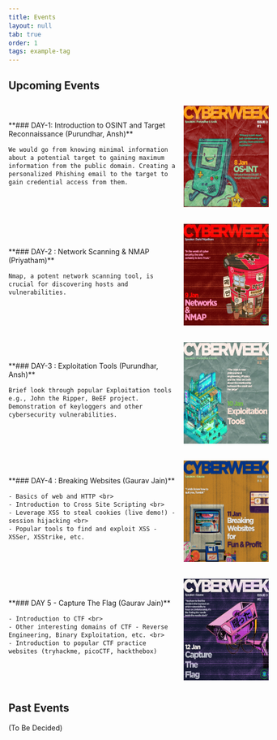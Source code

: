 ```yaml
---
title: Events
layout: null
tab: true
order: 1
tags: example-tag
---
```


## Upcoming Events

<div style="display: flex; align-items: center; margin-bottom: 10px;">
  <div style="flex: 2;">
    **### DAY-1: Introduction to OSINT and Target Reconnaissance (Purundhar, Ansh)**<br>

    We would go from knowing minimal information about a potential target to gaining maximum information from the public domain. Creating a personalized Phishing email to the target to gain credential access from them.
  </div>
  <div style="flex: 1; text-align: center;">
    <img src="assets/images/os-init 8jan.jpeg" alt="OSINT" height="200" width="200" style="margin: 10px;"/>
  </div>
</div>

<div style="display: flex; align-items: center; margin-bottom: 10px;">
  <div style="flex: 2;">
    **### DAY-2 : Network Scanning & NMAP (Priyatham)**<br>

    Nmap, a potent network scanning tool, is crucial for discovering hosts and vulnerabilities.
  </div>
  <div style="flex: 1; text-align: center;">
    <img src="assets/images/network.jpeg" alt="Network Scanning" height="200" width="200" style="margin: 10px;"/>
  </div>
</div>

<div style="display: flex; align-items: center; margin-bottom: 10px;">
  <div style="flex: 2;">
    **### DAY-3 : Exploitation Tools (Purundhar, Ansh)** <br>

    Brief look through popular Exploitation tools e.g., John the Ripper, BeEF project. Demonstration of keyloggers and other cybersecurity vulnerabilities.
  </div>
  <div style="flex: 1; text-align: center;">
    <img src="assets/images/exploitation.jpeg" alt="Exploitation Tools" height="200" width="200" style="margin: 10px;"/>
  </div>
</div>

<div style="display: flex; align-items: center; margin-bottom: 10px;">
  <div style="flex: 2;">
    **### DAY-4 : Breaking Websites (Gaurav Jain)** <br>

    - Basics of web and HTTP <br>
    - Introduction to Cross Site Scripting <br>
    - Leverage XSS to steal cookies (live demo!) - session hijacking <br>
    - Popular tools to find and exploit XSS - XSSer, XSStrike, etc.
  </div>
  <div style="flex: 1; text-align: center;">
    <img src="assets/images/breakingWebsite.jpeg" alt="Web" height="200" width="200" style="margin: 10px;"/>
  </div>
</div>

<div style="display: flex; align-items: center; margin-bottom: 10px;">
  <div style="flex: 2;">
    **### DAY 5 - Capture The Flag (Gaurav Jain)** <br>

    - Introduction to CTF <br>
    - Other interesting domains of CTF - Reverse Engineering, Binary Exploitation, etc. <br>
    - Introduction to popular CTF practice websites (tryhackme, picoCTF, hackthebox)
  </div>
  <div style="flex: 1; text-align: center;">
    <img src="assets/images/ctf.jpeg" alt="CTF" height="200" width="200" style="margin: 10px;"/>
  </div>
</div>

## Past Events

(To Be Decided)
